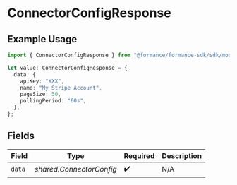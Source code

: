 # ConnectorConfigResponse

## Example Usage

```typescript
import { ConnectorConfigResponse } from "@formance/formance-sdk/sdk/models/shared";

let value: ConnectorConfigResponse = {
  data: {
    apiKey: "XXX",
    name: "My Stripe Account",
    pageSize: 50,
    pollingPeriod: "60s",
  },
};
```

## Fields

| Field                    | Type                     | Required                 | Description              |
| ------------------------ | ------------------------ | ------------------------ | ------------------------ |
| `data`                   | *shared.ConnectorConfig* | :heavy_check_mark:       | N/A                      |